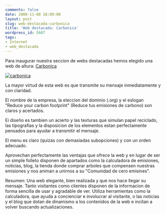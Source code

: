 ```yaml
---
comments: false
date: 2008-11-08 18:09:00
layout: post
slug: web-destacada-carbonica
title: 'Web destacada: Carbonica'
wordpress_id: 5607
tags:
- Internet
- web_destacada
---
```


Para inaugurar nuestra seccion de webs destacadas hemos elegido una web de altura: [Carbonica](http://www.carbonica.org)




[![carbonica](http://www.riojasoft.com/files/carbonica.jpg)](http://www.carbonica.org)




La mayor virtud de esta web es que transmite su mensaje inmediatamente y con claridad.




El nombre de la empresa, la eleccion del dominio (.org) y el eslogan "Reduce your carbon footprint" (Reduce tus emisiones de carbono) son claros y acertados.




Ei diseño es tambien un acierto y las texturas que simulan papel reciclado, las tipografias y la disposicion de los elementos estan perfectamente pensados para ayudar a transmitir el mensaje.




El menu es claro (quizas con demasiadas subopciones) y con un orden adecuado.




Aprovechan perfectamente las ventajas que ofrece la web y en lugar de ser un simple folleto disponen de apartados como la calculadora de emisiones, noticias, blog, la tienda donde comprar arboles que compensen nuestras emisiones y nos animan a unirnos a su "Comunidad de cero emisines".




Resumen: Una web elegante, bien realizada y que nos hace llegar su mensaje. Tanto visitantes como clientes disponen de la informacion de forma sencilla de usar y agradable de ver. Utiliza herramientas como la calculadora, que ayuda a concienciar e involucrar al visitante, o las noticias y el blog que dotan de dinamismo a los contenidos de la web e incitan a volver buscando actualizaciones.
